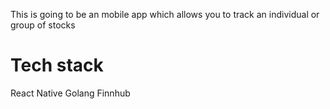 This is going to be an  mobile app which allows you to track an individual or group of stocks

# Tech stack
React Native
Golang 
Finnhub

